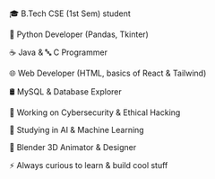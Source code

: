 🎓 B.Tech CSE (1st Sem) student

🐍 Python Developer (Pandas, Tkinter)

☕ Java & 🔤 C Programmer

🌐 Web Developer (HTML, basics of React & Tailwind)

🛢️ MySQL & Database Explorer

🔐 Working on Cybersecurity & Ethical Hacking

🤖 Studying in AI & Machine Learning

🎨 Blender 3D Animator & Designer

⚡ Always curious to learn & build cool stuff
